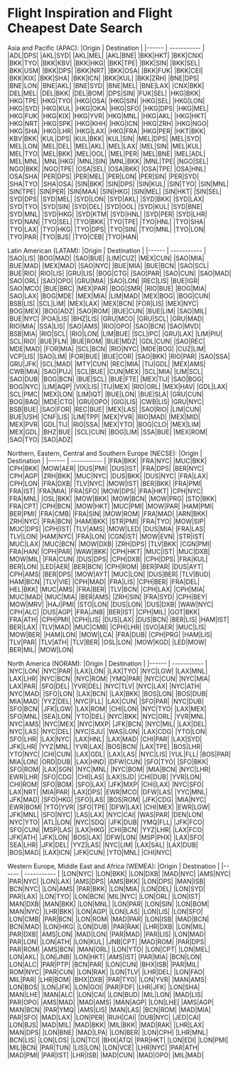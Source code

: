 # Flight Inspiration and Flight Cheapest Date Search

Asia and Pacific (APAC):
|Origin | Destination |
|------ | ----------- |
|ADL|DPS|
|AKL|SYD|
|AKL|MEL|
|AKL|BNE|
|BKK|HKT|
|BKK|CNX|
|BKK|TYO|
|BKK|KBV|
|BKK|HKG|
|BKK|TPE|
|BKK|SIN|
|BKK|SEL|
|BKK|USM|
|BKK|DPS|
|BKK|NRT|
|BKK|OSA|
|BKK|FUK|
|BKK|CEI|
|BKK|KIX|
|BKK|SHA|
|BKK|ICN|
|BKK|KUL|
|BKK|ZRH|
|BNE|DPS|
|BNE|LON|
|BNE|AKL|
|BNE|SYD|
|BNE|MEL|
|BNE|LAX|
|CNX|BKK|
|DEL|MEL|
|DEL|BKK|
|DEL|BOM|
|DPS|SIN|
|FUK|SEL|
|HKG|BKK|
|HKG|TPE|
|HKG|TYO|
|HKG|OSA|
|HKG|SIN|
|HKG|SEL|
|HKG|LON|
|HKG|SYD|
|HKG|KUL|
|HKG|OKA|
|HKG|SFO|
|HKG|DPS|
|HKG|MEL|
|HKG|FUK|
|HKG|KIX|
|HKG|YVR|
|HKG|MNL|
|HKG|AKL|
|HKG|HKT|
|HKG|NRT|
|HKG|SPK|
|HKG|KHH|
|HKG|ICN|
|HKG|ZRH|
|HKG|NGO|
|HKG|SHA|
|HKG|LHR|
|HKG|LAX|
|HKG|FRA|
|HKG|PER|
|HKT|BKK|
|KBV|BKK|
|KUL|DPS|
|KUL|BKK|
|KUL|SIN|
|MEL|DPS|
|MEL|SYD|
|MEL|LON|
|MEL|DEL|
|MEL|AKL|
|MEL|LAX|
|MEL|SIN|
|MEL|KUL|
|MEL|TYO|
|MEL|BKK|
|MEL|OOL|
|MEL|PER|
|MEL|BNE|
|MEL|ADL|
|MEL|MNL|
|MNL|HKG|
|MNL|SIN|
|MNL|BKK|
|MNL|TPE|
|NGO|SEL|
|NGO|BKK|
|NGO|TPE|
|OSA|SEL|
|OSA|BKK|
|OSA|TPE|
|OSA|HNL|
|OSA|SHA|
|PER|DPS|
|PER|MEL|
|PER|LON|
|PER|SIN|
|PER|SYD|
|SHA|TYO|
|SHA|OSA|
|SIN|BKK|
|SIN|DPS|
|SIN|KUL|
|SIN|TYO|
|SIN|MNL|
|SIN|TPE|
|SIN|PER|
|SIN|MAA|
|SIN|HKG|
|SIN|MEL|
|SIN|HKT|
|SIN|SEL|
|SYD|DPS|
|SYD|MEL|
|SYD|LON|
|SYD|AKL|
|SYD|BKK|
|SYD|LAX|
|SYD|TYO|
|SYD|SIN|
|SYD|DEL|
|SYD|OOL|
|SYD|KUL|
|SYD|BNE|
|SYD|MNL|
|SYD|HKG|
|SYD|KTM|
|SYD|HNL|
|SYD|PER|
|SYD|LHR|
|SYD|NAN|
|TYO|SEL|
|TYO|BKK|
|TYO|TPE|
|TYO|HNL|
|TYO|SHA|
|TYO|LAX|
|TYO|HKG|
|TYO|DPS|
|TYO|SIN|
|TYO|MNL|
|TYO|LON|
|TYO|PAR|
|TYO|BJS|
|TYO|CEB|
|TYO|HAN|

Latin American (LATAM):
|Origin | Destination |
|------ | ----------- |
|SAO|LIS|
|BOG|MAD|
|SAO|BUE|
|LIM|CUZ|
|MEX|CUN|
|SAO|MIA|
|BUE|MAD|
|MEX|MAD|
|SAO|NYC|
|BUE|MIA|
|BUE|BCN|
|SAO|SCL|
|BUE|RIO|
|RIO|LIS|
|GRU|LIS|
|BOG|CTG|
|SAO|PAR|
|SAO|CUN|
|SAO|MAD|
|SAO|ORL|
|SAO|OPO|
|GRU|MIA|
|SAO|LON|
|REC|LIS|
|BUE|IGR|
|SAO|MCO|
|BUE|BRC|
|MEX|PAR|
|BOG|SMR|
|RIO|BUE|
|BOG|MIA|
|SAO|LAX|
|BOG|MDE|
|MEX|MIA|
|LIM|MAD|
|MEX|BOG|
|BOG|CUN|
|BSB|LIS|
|SCL|LIM|
|MEX|LAX|
|MEX|BCN|
|FOR|LIS|
|MEX|NYC|
|BOG|MEX|
|BOG|ADZ|
|SAO|ROM|
|BUE|CUN|
|BUE|LIM|
|SAO|MIL|
|BUE|NYC|
|POA|LIS|
|BHZ|LIS|
|GRU|MCO|
|GRU|SCL|
|GRU|MAD|
|RIO|MIA|
|SSA|LIS|
|SAO|AMS|
|RIO|OPO|
|SAO|BCN|
|SAO|MVD|
|BSB|MIA|
|RIO|SCL|
|RIO|LON|
|LIM|BUE|
|SCL|IPC|
|GRU|LAX|
|LIM|PIU|
|SCL|RIO|
|BUE|FLN|
|BUE|ROM|
|BUE|MDZ|
|GDL|CUN|
|SAO|REC|
|MDE|MAD|
|FOR|MIA|
|SCL|BCN|
|RIO|NYC|
|MDE|BOG|
|CUZ|LIM|
|VCP|LIS|
|SAO|LIM|
|FOR|BUE|
|BUE|COR|
|SAO|BKK|
|RIO|PAR|
|SAO|SSA|
|GRU|JFK|
|SCL|MAD|
|MTY|CUN|
|REC|MIA|
|TIJ|GDL|
|MEX|AMS|
|CWB|MIA|
|SAO|PUJ|
|SCL|BUE|
|CUN|MEX|
|SCL|MIA|
|LIM|SCL|
|SAO|DUB|
|BOG|BCN|
|BUE|SCL|
|BUE|FTE|
|MEX|TIJ|
|SAO|BOG|
|BOG|NYC|
|LIM|AQP|
|VIX|LIS|
|TIJ|MEX|
|RIO|ORL|
|MEX|HAV|
|GDL|LAX|
|SCL|PMC|
|MEX|LON|
|LIM|IQT|
|BUE|LON|
|BUE|SLA|
|GRU|CUN|
|BOG|BAQ|
|MDE|CTG|
|GRU|OPO|
|GIG|LIS|
|CWB|LIS|
|GRU|NYC|
|BSB|BUE|
|SAO|FOR|
|REC|BUE|
|MEX|LAS|
|SAO|RIO|
|LIM|CUN|
|BUE|USH|
|CNF|LIS|
|LIM|TPP|
|MEX|YVR|
|RIO|MAD|
|MEX|MID|
|MEX|PVR|
|GDL|TIJ|
|RIO|SSA|
|MEX|YTO|
|BOG|CLO|
|MEX|LIM|
|MEX|GDL|
|BHZ|BUE|
|SCL|CUN|
|BOG|LIM|
|SSA|BUE|
|MEX|ROM|
|SAO|TYO|
|SAO|ADZ|

Northern, Eastern, Central and Southern Europe (NECSE):
|Origin | Destination |
|------ | ----------- |
|FRA|BKK|
|FRA|NYC|
|MUC|BKK|
|CPH|BKK|
|MOW|AER|
|DUS|PMI|
|DUS|IST|
|FRA|DPS|
|BER|NYC|
|CPH|AGP|
|ZRH|BKK|
|MUC|NYC|
|DUS|BKK|
|DUS|NYC|
|FRA|LAX|
|CPH|LON|
|FRA|DXB|
|TLV|NYC|
|MOW|IST|
|BER|BKK|
|FRA|PMI|
|FRA|IST|
|FRA|MIA|
|FRA|SFO|
|MOW|DPS|
|FRA|HKT|
|CPH|NYC|
|FRA|MNL|
|OSL|BKK|
|MOW|BKK|
|MOW|BCN|
|MOW|PRG|
|STO|BKK|
|FRA|CPT|
|CPH|BCN|
|MOW|HKT|
|MUC|PMI|
|MOW|PAR|
|HAM|PMI|
|BER|PMI|
|FRA|CMB|
|FRA|SIN|
|MOW|ROM|
|FRA|MAD|
|ARN|BKK|
|ZRH|NYC|
|FRA|BCN|
|HAM|BKK|
|STR|PMI|
|FRA|TYO|
|MOW|SIP|
|MUC|DPS|
|CPH|IST|
|TLV|AMS|
|MOW|LED|
|DUS|MIA|
|FRA|LAS|
|TLV|LON|
|HAM|NYC|
|FRA|LON|
|CGN|IST|
|MOW|EVN|
|STR|IST|
|MUC|LAX|
|MUC|BCN|
|MOW|DXB|
|ZRH|DPS|
|TLV|BKK|
|CGN|PMI|
|FRA|HAN|
|CPH|PAR|
|WAW|BKK|
|CPH|HKT|
|MUC|IST|
|MUC|DXB|
|MOW|MIL|
|FRA|CUN|
|DUS|DPS|
|CPH|DXB|
|CPH|DPS|
|FRA|KUL|
|BER|LON|
|LED|AER|
|BER|BCN|
|CPH|ROM|
|BER|PAR|
|DUS|AYT|
|CPH|AMS|
|BER|DPS|
|MOW|AYT|
|MUC|LON|
|DUS|BER|
|TLV|BUD|
|HAM|BCN|
|TLV|VIE|
|CPH|MAD|
|FRA|LIS|
|CPH|BER|
|FRA|DEL|
|HEL|BKK|
|MUC|AMS|
|FRA|BER|
|TLV|BCN|
|CPH|LAX|
|CPH|MIA|
|MUC|MAD|
|MUC|MIA|
|BER|AMS|
|ZRH|SIN|
|FRA|SYD|
|CPH|BEY|
|MOW|MRV|
|HAJ|PMI|
|STO|LON|
|DUS|LON|
|DUS|DXB|
|WAW|NYC|
|CPH|ALC|
|DUS|AGP|
|FRA|JNB|
|BER|IST|
|CPH|MIL|
|GOT|BKK|
|FRA|ATH|
|CPH|PMI|
|CPH|LIS|
|DUS|LAX|
|DUS|BCN|
|BER|LIS|
|HAM|IST|
|BER|LAX|
|TLV|MAD|
|MUC|CMB|
|CPH|LHR|
|SVO|AER|
|MUC|LIS|
|MOW|BER|
|HAM|LON|
|MOW|LCA|
|FRA|DUB|
|CPH|PRG|
|HAM|LIS|
|TLV|PAR|
|TLV|ATH|
|TLV|BER|
|OSL|LON|
|MOW|KGD|
|LED|MOW|
|BER|MIL|
|MOW|LON|

North America (NORAM):
|Origin | Destination |
|------ | ----------- |
|NYC|LON|
|NYC|PAR|
|LAX|LON|
|LAX|TYO|
|NYC|LGW|
|LAX|MNL|
|LAX|LHR|
|NYC|BCN|
|NYC|ROM|
|YMQ|PAR|
|NYC|CUN|
|NYC|MIA|
|LAX|PAR|
|SFO|DEL|
|YVR|DEL|
|NYC|TLV|
|NYC|LAX|
|NYC|ATH|
|NYC|MAD|
|SFO|LON|
|LAX|BCN|
|LAX|BKK|
|BOS|LON|
|BOS|DUB|
|MIA|MAD|
|YYZ|DEL|
|NYC|FLL|
|LAX|CUN|
|SFO|PAR|
|NYC|DUB|
|SFO|BCN|
|JFK|LGW|
|LAX|ROM|
|CHI|LON|
|NYC|TYO|
|LAX|MEX|
|SFO|MNL|
|SEA|LON|
|YTO|DEL|
|NYC|BKK|
|NYC|ORL|
|YVR|MNL|
|NYC|AMS|
|NYC|MEX|
|NYC|MXP|
|JFK|BCN|
|NYC|MIL|
|LAX|DEL|
|NYC|LAS|
|NYC|DEL|
|NYC|SJU|
|WAS|LON|
|LAX|CDG|
|YTO|LON|
|SFO|LHR|
|LAX|NYC|
|LAX|HNL|
|LAX|MAD|
|CHI|PAR|
|LAX|SYD|
|JFK|LHR|
|YYZ|MNL|
|YVR|LAX|
|BOS|BCN|
|LAX|TPE|
|BOS|LHR|
|YTO|NYC|
|CHI|CUN|
|LAX|GDL|
|LAX|LAS|
|NYC|LIS|
|YUL|FLL|
|BOS|PAR|
|MIA|LON|
|ORD|DUB|
|LAX|HND|
|DFW|CUN|
|SFO|TYO|
|SFO|BKK|
|SFO|ROM|
|LAX|SGN|
|NYC|MNL|
|NYC|BOM|
|MIA|BCN|
|NYC|LHR|
|EWR|LHR|
|SFO|CDG|
|CHI|LAS|
|LAX|SJD|
|CHI|DUB|
|YVR|LON|
|CHI|ROM|
|SFO|BOM|
|SFO|LAX|
|JFK|MXP|
|CHI|LAX|
|NYC|SFO|
|LAX|NRT|
|MIA|PAR|
|LAX|DPS|
|EWR|MCO|
|DFW|LAS|
|YYC|MNL|
|JFK|MAD|
|SFO|HKG|
|SFO|LAS|
|BOS|ROM|
|JFK|CDG|
|MIA|NYC|
|EWR|BOM|
|YTO|YVR|
|SFO|TPE|
|DFW|LAX|
|CHI|MEX|
|EWR|LGW|
|JFK|MNL|
|SFO|NYC|
|LAS|LAX|
|NYC|CAI|
|WAS|PAR|
|DEN|LON|
|NYC|YTO|
|ATL|LON|
|NYC|SDQ|
|JFK|DUB|
|YMQ|FLL|
|JFK|FCO|
|SFO|CUN|
|MSP|LAS|
|LAX|HKG|
|CHI|BCN|
|YYZ|LHR|
|LAX|FCO|
|JFK|ATH|
|JFK|LON|
|BOS|LAX|
|DFW|LON|
|MSP|PHX|
|LAX|SFO|
|SEA|LHR|
|JFK|DEL|
|YYZ|LAS|
|NYC|LIM|
|LAX|SAL|
|LAX|DUB|
|BOS|MAD|
|LAX|ICN|
|JFK|CUN|
|YTO|MNL|
|CHI|NYC|

Western Europe, Middle East and Africa (WEMEA):
|Origin | Destination |
|------ | ----------- |
|LON|NYC|
|LON|BKK|
|LON|DXB|
|MAD|NYC|
|AMS|NYC|
|PAR|NYC|
|LON|LAX|
|AMS|DPS|
|AMS|BKK|
|LON|DPS|
|MAN|ISB|
|BCN|NYC|
|LON|AMS|
|PAR|BKK|
|LON|MIA|
|LON|DEL|
|LON|SYD|
|PAR|LAX|
|LON|TYO|
|LON|BCN|
|MIL|NYC|
|LON|ORL|
|LON|IST|
|MAN|DXB|
|MAN|BKK|
|LON|MNL|
|LON|PAR|
|LON|SIN|
|LON|BOM|
|MAN|NYC|
|LHR|BKK|
|LON|AGP|
|LON|LAS|
|LON|LIS|
|LON|SFO|
|LON|CMB|
|PAR|BCN|
|LON|ROM|
|MAD|PAR|
|LON|ISB|
|MAD|BCN|
|BCN|MAD|
|LON|HKG|
|LON|DUB|
|PAR|RAK|
|LHR|DXB|
|LON|MIL|
|PAR|DXB|
|AMS|LON|
|MAD|LON|
|PAR|MAD|
|PAR|LIS|
|LON|MAD|
|PAR|LON|
|LON|ATH|
|LON|KUL|
|JNB|CPT|
|MAD|ROM|
|PAR|DPS|
|PAR|ROM|
|AMS|BCN|
|MAN|ORL|
|LON|YTO|
|LON|CPT|
|LON|MEL|
|LON|AKL|
|LON|JNB|
|LON|HKT|
|AMS|IST|
|PAR|MIA|
|BCN|LON|
|LON|ALC|
|PAR|PTP|
|BCN|PAR|
|LON|CUN|
|BHX|ISB|
|PAR|MIL|
|ROM|NYC|
|PAR|CUN|
|LON|RAK|
|LON|TLV|
|LHR|DEL|
|LON|FAO|
|MIL|PAR|
|LHR|BOM|
|BHX|DXB|
|PAR|TYO|
|LON|YVR|
|MAN|AMS|
|LON|BOS|
|LON|JFK|
|LON|GOI|
|PAR|FDF|
|LHR|JFK|
|LON|SHA|
|MAN|LHE|
|MAN|ALC|
|LON|CAI|
|LON|BUD|
|MIL|LON|
|MAD|LIS|
|PAR|OPO|
|AMS|MAD|
|MAD|AMS|
|MAN|AGP|
|LON|LHE|
|AMS|AGP|
|MAN|BCN|
|PAR|YMQ|
|AMS|LIS|
|MAN|LAS|
|BCN|ROM|
|MAD|MIA|
|PAR|SFO|
|MAD|LAX|
|LON|PER|
|RUH|CAI|
|DUB|NYC|
|JED|CAI|
|LON|BJS|
|MAD|MIL|
|MAD|BKK|
|MIL|BKK|
|MAD|RAK|
|LHR|LAX|
|MAN|DPS|
|LON|BNE|
|MAD|LPA|
|LON|BER|
|LON|CPH|
|LHR|MNL|
|BCN|LIS|
|LON|LOS|
|LON|TCI|
|BHX|ATQ|
|PAR|HKT|
|LON|EDI|
|LON|PMI|
|MIL|BCN|
|PAR|TUN|
|LIS|LON|
|LON|VCE|
|LHR|NYC|
|PAR|ATH|
|MAD|PMI|
|PAR|IST|
|LHR|ISB|
|MAD|CUN|
|MAD|OPO|
|MIL|MAD|
